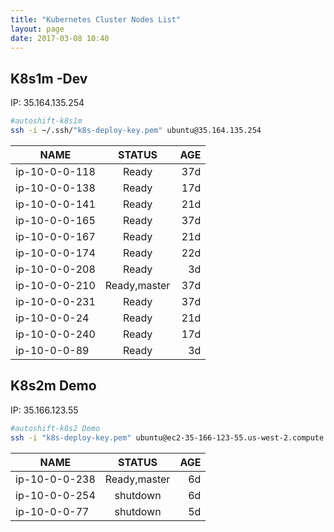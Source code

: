```yaml
---
title: "Kubernetes Cluster Nodes List"
layout: page
date: 2017-03-08 10:40
---
```


## K8s1m -Dev
IP: 	35.164.135.254
```bash
#autoshift-k8s1m
ssh -i ~/.ssh/"k8s-deploy-key.pem" ubuntu@35.164.135.254

```

| NAME           | STATUS        |   AGE  |
| ---------------|:-------------:| ------:|
|ip-10-0-0-118   |Ready          | 37d    |
|ip-10-0-0-138   |Ready          | 17d    |
|ip-10-0-0-141   |Ready          | 21d    |
|ip-10-0-0-165   |Ready          | 37d    |
|ip-10-0-0-167   |Ready          | 21d    |
|ip-10-0-0-174   |Ready          | 22d    |
|ip-10-0-0-208   |Ready          | 3d     |
|ip-10-0-0-210   |Ready,master   | 37d    |
|ip-10-0-0-231   |Ready          | 37d    |
|ip-10-0-0-24    |Ready          | 21d    |
|ip-10-0-0-240   |Ready          | 17d    |
|ip-10-0-0-89    |Ready          | 3d     |




## K8s2m Demo
IP: 35.166.123.55

```bash
#autoshift-k8s2 Demo
ssh -i "k8s-deploy-key.pem" ubuntu@ec2-35-166-123-55.us-west-2.compute.amazonaws.com

```

| NAME            | STATUS      |   AGE  |
| ----------------|:-----------:| ------:|
|ip-10-0-0-238    |Ready,master |  6d    |
|ip-10-0-0-254    |shutdown     |  6d    |
|ip-10-0-0-77     |shutdown     |  5d    |


